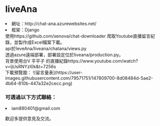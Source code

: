 # liveAna
<li>網址：http://chat-ana.azurewebsites.net/
<li>框架：Django
<br>使用https://github.com/xenova/chat-downloader 爬取Youtube直播留言紀錄，並製作成Excel檔案下載。
<br>api於leveAna/liveana/chatana/views.py
<br>透過azure遠端部署，部署設定位於liveana/production.py。
<br>背景使用台V 平平子 的直播紀錄https://www.youtube.com/watch?v=ljUsRNYzl0k&t=7256s 
<br>下載預覽圖：
![留言量表](https://user-images.githubusercontent.com/79571751/147809700-8d08484d-5ae2-4b64-810b-447a32e2cecc.png)

<h3>可透過以下方式聯絡：</h3>
<li>iam880401@gmail.com</li>
<p>歡迎多提供意見及交流。</p>

